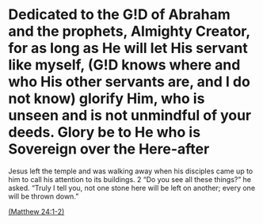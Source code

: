 Dedicated to the G!D of Abraham and the prophets, Almighty Creator, for as long as He will let His servant like myself, (G!D knows where and who His other servants are, and I do not know) glorify Him, who is unseen and is not unmindful of your deeds. Glory be to He who is Sovereign over the Here-after
===============

Jesus left the temple and was walking away when his disciples came up to him to call his attention to its buildings. 2 “Do you see all these things?” he asked. “Truly I tell you, not one stone here will be left on another; every one will be thrown down.”

[(Matthew 24:1-2)](https://www.biblegateway.com/passage/?search=Matthew%2024:1-2)



